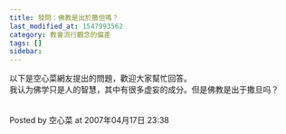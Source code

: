 ```yaml
---
title: 發問：佛教是出於撒但嗎？
last_modified_at: 1547993562
category: 教會流行觀念的偏差
tags: []
sidebar: 
---
```


<p>以下是空心菜網友提出的問題，歡迎大家幫忙回答。<br/><!--more-->我认为佛学只是人的智慧，其中有很多虚妄的成分。但是佛教是出于撒旦吗？<br/><br/><br/>Posted by 空心菜 at 2007年04月17日 23:38 <br/></p>